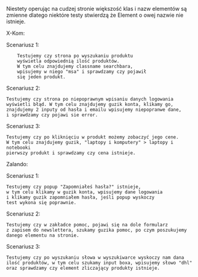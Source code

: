 Niestety operując na cudzej stronie większość klas i nazw
elementów są zmienne dlatego niektóre testy stwierdzą że Element 
o owej nazwie nie istnieje.

X-Kom:
 
Scenariusz 1:

        Testujemy czy strona po wyszukaniu produktu
        wyświetla odpowiednią ilość produktów.
        W tym celu znajdujemy classname searchbara,
        wpisujemy w niego "msa" i sprawdzamy czy pojawił
        się jeden produkt.

Scenariusz 2:
    
    Testujemy czy strona po niepoprawnym wpisaniu danych logowania
    wyświetli błąd. W tym celu znajdujemy guzik konta, klikamy go,
    znajdujemy 2 inputy od hasła i emailu wpisujemy niepopranwe dane,
    i sprawdzamy czy pojawi sie error.

Scenariusz 3:

    Testujemy czy po kliknięciu w produkt możemy zobaczyć jego cene.
    W tym celu znajdujemy guzik, "laptopy i komputery" > laptopy i notebooki
    pierwszy produkt i sprawdzamy czy cena istnieje.

Zalando:

Scenariusz 1:

    Testujemy czy popup "Zapomniałeś hasła?" istnieje,
    w tym celu klikamy w guzik konta, wpisujemy dane logowania
    i klikamy guzik zapomniałem hasła, jeśli popup wyskoczy 
    test wykona się poprawnie.

Scenariusz 2:

    Testujemy czy w zakładce pomoc, pojawi się na dole formularz
    z zapisem do newslettera, szukamy guzika pomoc, po czym poszukujemy
    danego elementu na stronie.

Scenariusz 3:

    Testujemy czy po wyszukaniu słowa w wyszukiwarce wyskoczy nam dana
    ilość produktów, w tym celu szukamy input boxa, wpisujemy słowo "dhl"
    oraz sprawdzamy czy element zliczający produkty istnieje.

    